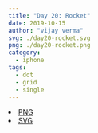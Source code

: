 ```yaml
---
title: "Day 20: Rocket"
date: 2019-10-15
author: "vijay verma"
svg: ./day20-rocket.svg
png: ./day20-rocket.png
category:
  - iphone
tags:
  - dot
  - grid
  - single
---
```

<li><a href="./day20-rocket.png" download className="btn-png">PNG</a></li>
<li><a href="./day20-rocket.svg" download className="btn-svg">SVG</a></li>
